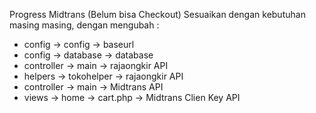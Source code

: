 Progress Midtrans (Belum bisa Checkout)
Sesuaikan dengan kebutuhan masing masing, dengan mengubah :
- config -> config -> baseurl
- config -> database -> database
- controller -> main -> rajaongkir API
- helpers -> tokohelper -> rajaongkir API
- controller -> main -> Midtrans API
- views -> home -> cart.php -> Midtrans Clien Key API
